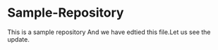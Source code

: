 # Sample-Repository
This is a sample repository
And we have edtied this file.Let us see the update.
